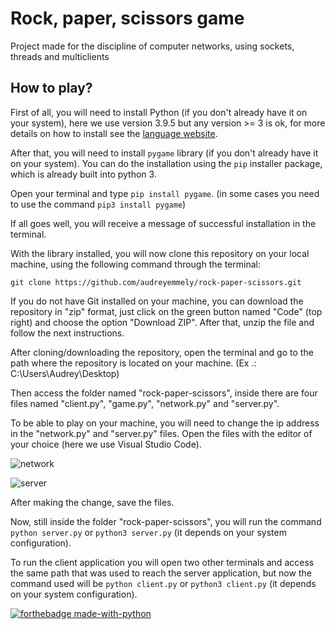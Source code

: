 # Rock, paper, scissors game
Project made for the discipline of computer networks, using sockets, threads and multiclients

## How to play?
First of all, you will need to install Python (if you don't already have it on your system), here we use version 3.9.5 but any version >= 3 is ok, for more details on how to install see the [language website](https://www.python.org/downloads/).

After that, you will need to install ```pygame``` library (if you don't already have it on your system). You can do the installation using the ```pip``` installer package, which is already built into python 3. 

Open your terminal and type ```pip install pygame```. (in some cases you need to use the command ```pip3 install pygame```)

If all goes well, you will receive a message of successful installation in the terminal.

With the library installed, you will now clone this repository on your local machine, using the following command through the terminal: 
```
git clone https://github.com/audreyemmely/rock-paper-scissors.git
```
If you do not have Git installed on your machine, you can download the repository in "zip" format, just click on the green button named "Code" (top right) and choose the option "Download ZIP". After that, unzip the file and follow the next instructions.

After cloning/downloading the repository, open the terminal and go to the path where the repository is located on your machine. (Ex .: C:\Users\Audrey\Desktop)

Then access the folder named "rock-paper-scissors", inside there are four files named "client.py", "game.py", "network.py" and "server.py".

To be able to play on your machine, you will need to change the ip address in the "network.py" and "server.py" files. Open the files with the editor of your choice (here we use Visual Studio Code).

![network](https://user-images.githubusercontent.com/52829664/118035280-6396b780-b341-11eb-9f70-a1e926668888.jpg)

![server](https://user-images.githubusercontent.com/52829664/118035293-67c2d500-b341-11eb-8ed6-1d73dfa6d27f.jpg)

After making the change, save the files.

Now, still inside the folder "rock-paper-scissors", you will run the command ```python server.py``` or ```python3 server.py``` (it depends on your system configuration).

To run the client application you will open two other terminals and access the same path that was used to reach the server application, but now the command used will be  ```python client.py``` or ```python3 client.py``` (it depends on your system configuration).

[![forthebadge made-with-python](http://ForTheBadge.com/images/badges/made-with-python.svg)](https://www.python.org/)
